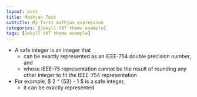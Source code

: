 ```yaml
---
layout: post
title: Mathjax Test
subtitle: My first mathjax expression
categories: [Jekyll YAT theme example]
tags: [Jekyll YAT theme example]
---
```


- A safe integer is an integer that
  - can be exactly represented as an IEEE-754 double precision number, and
  - whose IEEE-75 representation cannot be the result of rounding any other integer to fit the IEEE-754 representation
- For example, $ 2 ^ {53} - 1 $ is a safe integer,
  - it can be exactly represented
